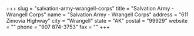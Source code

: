 +++
slug = "salvation-army-wrangell-corps"
title = "Salvation Army - Wrangell Corps"
name = "Salvation Army - Wrangell Corps"
address = "611 Zimovia Highway"
city = "Wrangell"
state = "AK"
postal = "99929"
website = ""
phone = "907 874-3753"
fax = ""
+++
